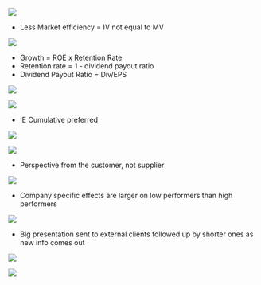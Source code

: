 

![](https://i.imgur.com/0xgLhE8.png)
- Less Market efficiency = IV not equal to MV

![](https://i.imgur.com/m4cKKvA.png)
- Growth = ROE x Retention Rate
- Retention rate = 1 - dividend payout ratio
- Dividend Payout Ratio = Div/EPS


![](https://i.imgur.com/iyOE09f.png)



![](https://i.imgur.com/tIOMLpe.png)
- IE Cumulative preferred 


![](https://i.imgur.com/eE7CmdW.png)



![](https://i.imgur.com/PaGPc0W.png)
- Perspective from the customer, not supplier


![](https://i.imgur.com/uhAFMT5.png)
- Company specific effects are larger on low performers than high performers


![](https://i.imgur.com/JLT4p7s.png)
- Big presentation sent to external clients followed up by shorter ones as new info comes out


![](https://i.imgur.com/Q3FSPJT.png)



![](https://i.imgur.com/yOV6Zy2.png)
